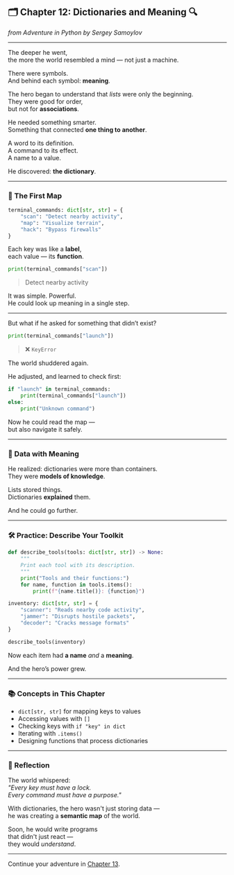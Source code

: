 ## 🗂️ Chapter 12: Dictionaries and Meaning 🔍  
*from Adventure in Python by Sergey Samoylov*

---

The deeper he went,  
the more the world resembled a mind — not just a machine.

There were symbols.  
And behind each symbol: **meaning**.

The hero began to understand that *lists* were only the beginning.  
They were good for order,  
but not for **associations**.

He needed something smarter.  
Something that connected **one thing to another**.

A word to its definition.  
A command to its effect.  
A name to a value.

He discovered: **the dictionary**.

---

### 📜 The First Map

```python
terminal_commands: dict[str, str] = {
    "scan": "Detect nearby activity",
    "map": "Visualize terrain",
    "hack": "Bypass firewalls"
}
```

Each key was like a **label**,  
each value — its **function**.

```python
print(terminal_commands["scan"])
```

> Detect nearby activity

It was simple. Powerful.  
He could look up meaning in a single step.

---

But what if he asked for something that didn’t exist?

```python
print(terminal_commands["launch"])
```

> ❌ `KeyError`

The world shuddered again.

He adjusted, and learned to check first:

```python
if "launch" in terminal_commands:
    print(terminal_commands["launch"])
else:
    print("Unknown command")
```

Now he could read the map —  
but also navigate it safely.

---

### 🧠 Data with Meaning

He realized: dictionaries were more than containers.  
They were **models of knowledge**.

Lists stored things.  
Dictionaries **explained** them.

And he could go further.

---

### 🛠️ Practice: Describe Your Toolkit

```python
def describe_tools(tools: dict[str, str]) -> None:
    """
    Print each tool with its description.
    """
    print("Tools and their functions:")
    for name, function in tools.items():
        print(f"{name.title()}: {function}")

inventory: dict[str, str] = {
    "scanner": "Reads nearby code activity",
    "jammer": "Disrupts hostile packets",
    "decoder": "Cracks message formats"
}

describe_tools(inventory)
```

Now each item had **a name** *and* a **meaning**.

And the hero’s power grew.

---

### 📚 Concepts in This Chapter

- `dict[str, str]` for mapping keys to values
- Accessing values with `[]`
- Checking keys with `if "key" in dict`
- Iterating with `.items()`
- Designing functions that process dictionaries

---

### 🧠 Reflection

The world whispered:  
*"Every key must have a lock.  
Every command must have a purpose."*

With dictionaries, the hero wasn't just storing data —  
he was creating a **semantic map** of the world.

Soon, he would write programs  
that didn't just react —  
they would *understand*.

---

Continue your adventure in [Chapter 13](Chapter_13.md).
